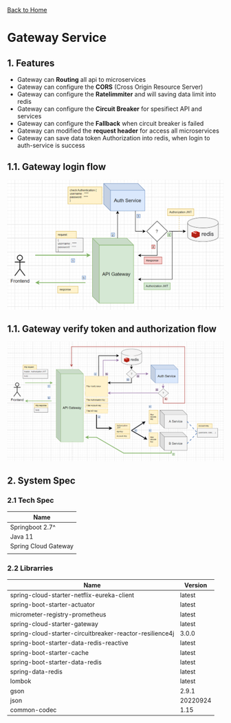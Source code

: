 [Back to Home](https://github.com/springboot-microservices-project/)

# Gateway Service



## 1. Features
- Gateway can **Routing** all api to microservices
- Gateway can configure the **CORS** (Cross Origin Resource Server)
- Gateway can configure the **Ratelimmiter** and will saving data limit into redis
- Gateway can configure the **Circuit Breaker** for spesifiect API and services
- Gateway can configure the **Fallback** when circuit breaker is failed
- Gateway can modified the **request header** for access all microservices
- Gateway can save data token Authorization into redis, when login to auth-service is success


## 1.1. Gateway login flow
![alt text](https://github.com/springboot-microservices-project/.github/blob/main/profile/page/gateway-service/gateway-login-get-token-flow.png?raw=false)



## 1.1. Gateway verify token and authorization flow
![alt text](https://github.com/springboot-microservices-project/.github/blob/main/profile/page/gateway-service/gateway-verify-token-and-authorize-flow.png?raw=false)









## 2. System Spec

### 2.1 Tech Spec
| Name  |
|----|
| Springboot 2.7^  |
| Java 11 |
| Spring Cloud Gateway |
|  |


### 2.2 Librarries

| Name  | Version | 
|----|----|
| spring-cloud-starter-netflix-eureka-client | latest  |
| spring-boot-starter-actuator | latest |
| micrometer-registry-prometheus | latest |
| spring-cloud-starter-gateway | latest |
| spring-cloud-starter-circuitbreaker-reactor-resilience4j | 3.0.0 |
| spring-boot-starter-data-redis-reactive | latest |
| spring-boot-starter-cache | latest |
| spring-boot-starter-data-redis | latest |
| spring-data-redis | latest |
| lombok | latest |
| gson | 2.9.1 |
| json | 20220924 |
| common-codec | 1.15 |




